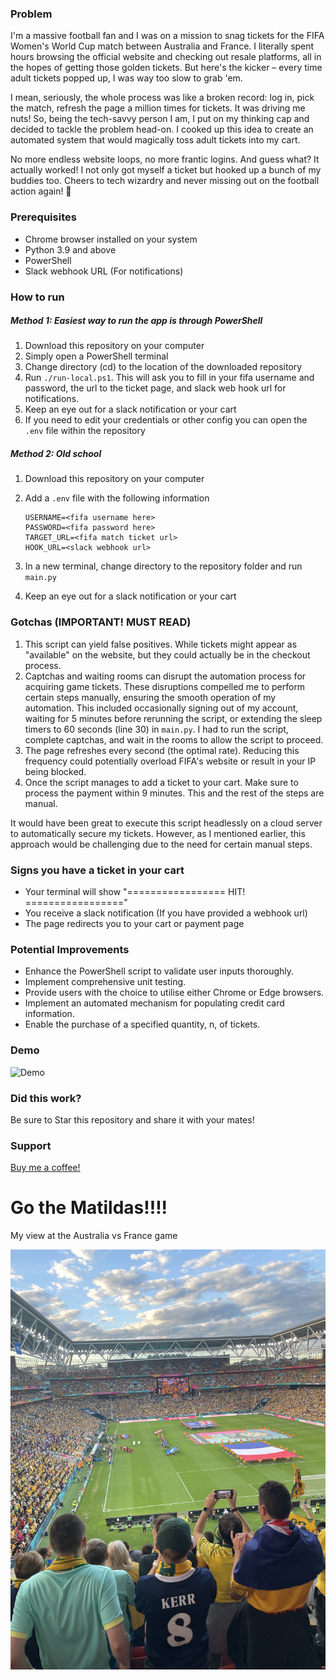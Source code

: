 ### Problem

I'm a massive football fan and I was on a mission to snag tickets for the FIFA Women's World Cup match between Australia and France. I literally spent hours browsing the official website and checking out resale platforms, all in the hopes of getting those golden tickets. But here's the kicker – every time adult tickets popped up, I was way too slow to grab 'em.

I mean, seriously, the whole process was like a broken record: log in, pick the match, refresh the page a million times for tickets. It was driving me nuts! So, being the tech-savvy person I am, I put on my thinking cap and decided to tackle the problem head-on. I cooked up this idea to create an automated system that would magically toss adult tickets into my cart.

No more endless website loops, no more frantic logins. And guess what? It actually worked! I not only got myself a ticket but hooked up a bunch of my buddies too. Cheers to tech wizardry and never missing out on the football action again! 🎉

### Prerequisites

- Chrome browser installed on your system
- Python 3.9 and above
- PowerShell
- Slack webhook URL (For notifications)

### How to run

##### Method 1: Easiest way to run the app is through PowerShell

1. Download this repository on your computer
2. Simply open a PowerShell terminal
3. Change directory (cd) to the location of the downloaded repository
4. Run `./run-local.ps1`. This will ask you to fill in your fifa username and password, the url to the ticket page, and slack web hook url for notifications. 
5. Keep an eye out for a slack notification or your cart
6. If you need to edit your credentials or other config you can open the `.env` file within the repository

##### Method 2: Old school

1. Download this repository on your computer

2. Add a `.env` file with the following information 
   ```
   USERNAME=<fifa username here>
   PASSWORD=<fifa password here>
   TARGET_URL=<fifa match ticket url>
   HOOK_URL=<slack webhook url>
   ```

3. In a new terminal, change directory to the repository folder and run `main.py`

4. Keep an eye out for a slack notification or your cart

### Gotchas (IMPORTANT! MUST READ)

1. This script can yield false positives. While tickets might appear as "available" on the website, but they could actually be in the checkout process.
2. Captchas and waiting rooms can disrupt the automation process for acquiring game tickets. These disruptions compelled me to perform certain steps manually, ensuring the smooth operation of my automation. This included occasionally signing out of my account, waiting for 5 minutes before rerunning the script, or extending the sleep timers to 60 seconds (line 30) in `main.py`. I had to run the script, complete captchas, and wait in the rooms to allow the script to proceed.
3. The page refreshes every second (the optimal rate). Reducing this frequency could potentially overload FIFA's website or result in your IP being blocked.
4. Once the script manages to add a ticket to your cart. Make sure to process the payment within 9 minutes. This and the rest of the steps are manual. 

It would have been great to execute this script headlessly on a cloud server to automatically secure my tickets. However, as I mentioned earlier, this approach would be challenging due to the need for certain manual steps.

### Signs you have a ticket in your cart

- Your terminal will show "=================  HIT! ================="
- You receive a slack notification (If you have provided a webhook url)
- The page redirects you to your cart or payment page

### Potential Improvements

- Enhance the PowerShell script to validate user inputs thoroughly.
- Implement comprehensive unit testing.
- Provide users with the choice to utilise either Chrome or Edge browsers.
- Implement an automated mechanism for populating credit card information.
- Enable the purchase of a specified quantity, n, of tickets.

### Demo

![Demo](https://github.com/jsantias/fifa-wwc-2023-ticket-fetcher/blob/main/images/demo.gif)

### Did this work?

Be sure to Star this repository and share it with your mates!

### Support
[Buy me a coffee!](https://bmc.link/jbsantias)

# Go the Matildas!!!!

My view at the Australia vs France game

![IMG_9014](https://github.com/jsantias/fifa-wwc-2023-ticket-fetcher/blob/main/images/IMG_9014.jpg)